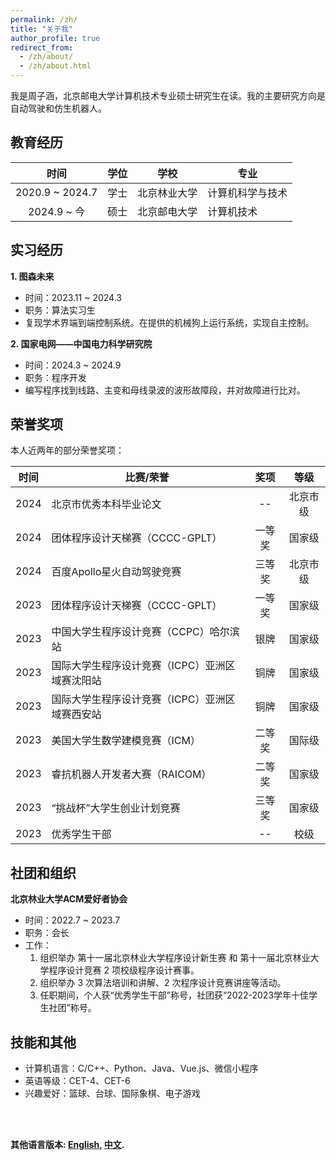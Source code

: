 ```yaml
---
permalink: /zh/
title: "关于我"
author_profile: true
redirect_from: 
  - /zh/about/
  - /zh/about.html
---
```


我是周子涵，北京邮电大学计算机技术专业硕士研究生在读。我的主要研究方向是自动驾驶和仿生机器人。

## 教育经历

| 时间 | 学位 | 学校 | 专业 |
| :----: | :----: | ---- | ---- |
| 2020.9 ~ 2024.7 | 学士 | 北京林业大学 | 计算机科学与技术 |
| 2024.9 ~ 今 | 硕士 | 北京邮电大学 | 计算机技术 |

## 实习经历
**1. 图森未来**
- 时间：2023.11 ~ 2024.3
- 职务：算法实习生
- 复现学术界端到端控制系统。在提供的机械狗上运行系统，实现自主控制。

**2. 国家电网——中国电力科学研究院**
- 时间：2024.3 ~ 2024.9
- 职务：程序开发
- 编写程序找到线路、主变和母线录波的波形故障段，并对故障进行比对。

## 荣誉奖项
本人近两年的部分荣誉奖项：

| 时间 | 比赛/荣誉 | 奖项 | 等级 |
| :----: | ---- | :----: | :----: |
| 2024 | 北京市优秀本科毕业论文 | -- | 北京市级 |
| 2024 | 团体程序设计天梯赛（CCCC-GPLT） | 一等奖 | 国家级 |
| 2024 | 百度Apollo星火自动驾驶竞赛 | 三等奖 | 北京市级 |
| 2023 | 团体程序设计天梯赛（CCCC-GPLT） | 一等奖 | 国家级 |
| 2023 | 中国大学生程序设计竞赛（CCPC）哈尔滨站 | 银牌 | 国家级 |
| 2023 | 国际大学生程序设计竞赛（ICPC）亚洲区域赛沈阳站 | 铜牌 | 国家级 |
| 2023 | 国际大学生程序设计竞赛（ICPC）亚洲区域赛西安站 | 铜牌 | 国家级 |
| 2023 | 美国大学生数学建模竞赛（ICM） | 二等奖 | 国际级 |
| 2023 | 睿抗机器人开发者大赛（RAICOM） | 二等奖 | 国家级 |
| 2023 | “挑战杯”大学生创业计划竞赛 | 三等奖 | 国家级 |
| 2023 | 优秀学生干部 | -- | 校级 |

## 社团和组织
**北京林业大学ACM爱好者协会**
- 时间：2022.7 ~ 2023.7
- 职务：会长
- 工作：
  1. 组织举办 第十一届北京林业大学程序设计新生赛 和 第十一届北京林业大学程序设计竞赛 2 项校级程序设计赛事。
  2. 组织举办 3 次算法培训和讲解、2 次程序设计竞赛讲座等活动。
  3. 任职期间，个人获“优秀学生干部”称号，社团获“2022-2023学年十佳学生社团”称号。

## 技能和其他
- 计算机语言：C/C++、Python、Java、Vue.js、微信小程序
- 英语等级：CET-4、CET-6
- 兴趣爱好：篮球、台球、国际象棋、电子游戏

<br><br>

**其他语言版本: [English](about.md), [中文](about_zh.md).**

<!-- 
This is the front page of a website that is powered by the [Academic Pages template](https://github.com/academicpages/academicpages.github.io) and hosted on GitHub pages. [GitHub pages](https://pages.github.com) is a free service in which websites are built and hosted from code and data stored in a GitHub repository, automatically updating when a new commit is made to the respository. This template was forked from the [Minimal Mistakes Jekyll Theme](https://mmistakes.github.io/minimal-mistakes/) created by Michael Rose, and then extended to support the kinds of content that academics have: publications, talks, teaching, a portfolio, blog posts, and a dynamically-generated CV. You can fork [this repository](https://github.com/academicpages/academicpages.github.io) right now, modify the configuration and markdown files, add your own PDFs and other content, and have your own site for free, with no ads! An older version of this template powers my own personal website at [stuartgeiger.com](http://stuartgeiger.com), which uses [this Github repository](https://github.com/staeiou/staeiou.github.io).

A data-driven personal website
======

Like many other Jekyll-based GitHub Pages templates, Academic Pages makes you separate the website's content from its form. The content & metadata of your website are in structured markdown files, while various other files constitute the theme, specifying how to transform that content & metadata into HTML pages. You keep these various markdown (.md), YAML (.yml), HTML, and CSS files in a public GitHub repository. Each time you commit and push an update to the repository, the [GitHub pages](https://pages.github.com/) service creates static HTML pages based on these files, which are hosted on GitHub's servers free of charge.

Many of the features of dynamic content management systems (like Wordpress) can be achieved in this fashion, using a fraction of the computational resources and with far less vulnerability to hacking and DDoSing. You can also modify the theme to your heart's content without touching the content of your site. If you get to a point where you've broken something in Jekyll/HTML/CSS beyond repair, your markdown files describing your talks, publications, etc. are safe. You can rollback the changes or even delete the repository and start over -- just be sure to save the markdown files! Finally, you can also write scripts that process the structured data on the site, such as [this one](https://github.com/academicpages/academicpages.github.io/blob/master/talkmap.ipynb) that analyzes metadata in pages about talks to display [a map of every location you've given a talk](https://academicpages.github.io/talkmap.html).

Getting started
======

1. Register a GitHub account if you don't have one and confirm your e-mail (required!)
1. Fork [this repository](https://github.com/academicpages/academicpages.github.io) by clicking the "fork" button in the top right.
1. Go to the repository's settings (rightmost item in the tabs that start with "Code", should be below "Unwatch"). Rename the repository "[your GitHub username].github.io", which will also be your website's URL.
1. Set site-wide configuration and create content & metadata (see below -- also see [this set of diffs](http://archive.is/3TPas) showing what files were changed to set up [an example site](https://getorg-testacct.github.io) for a user with the username "getorg-testacct")
1. Upload any files (like PDFs, .zip files, etc.) to the files/ directory. They will appear at https://[your GitHub username].github.io/files/example.pdf.  
1. Check status by going to the repository settings, in the "GitHub pages" section

Site-wide configuration
------

The main configuration file for the site is in the base directory in [_config.yml](https://github.com/academicpages/academicpages.github.io/blob/master/_config.yml), which defines the content in the sidebars and other site-wide features. You will need to replace the default variables with ones about yourself and your site's github repository. The configuration file for the top menu is in [_data/navigation.yml](https://github.com/academicpages/academicpages.github.io/blob/master/_data/navigation.yml). For example, if you don't have a portfolio or blog posts, you can remove those items from that navigation.yml file to remove them from the header.

Create content & metadata
------

For site content, there is one markdown file for each type of content, which are stored in directories like _publications,_talks, _posts,_teaching, or _pages. For example, each talk is a markdown file in the [_talks directory](https://github.com/academicpages/academicpages.github.io/tree/master/_talks). At the top of each markdown file is structured data in YAML about the talk, which the theme will parse to do lots of cool stuff. The same structured data about a talk is used to generate the list of talks on the [Talks page](https://academicpages.github.io/talks), each [individual page](https://academicpages.github.io/talks/2012-03-01-talk-1) for specific talks, the talks section for the [CV page](https://academicpages.github.io/cv), and the [map of places you've given a talk](https://academicpages.github.io/talkmap.html) (if you run this [python file](https://github.com/academicpages/academicpages.github.io/blob/master/talkmap.py) or [Jupyter notebook](https://github.com/academicpages/academicpages.github.io/blob/master/talkmap.ipynb), which creates the HTML for the map based on the contents of the_talks directory).

**Markdown generator**

I have also created [a set of Jupyter notebooks](https://github.com/academicpages/academicpages.github.io/tree/master/markdown_generator
) that converts a CSV containing structured data about talks or presentations into individual markdown files that will be properly formatted for the Academic Pages template. The sample CSVs in that directory are the ones I used to create my own personal website at stuartgeiger.com. My usual workflow is that I keep a spreadsheet of my publications and talks, then run the code in these notebooks to generate the markdown files, then commit and push them to the GitHub repository.

How to edit your site's GitHub repository
------

Many people use a git client to create files on their local computer and then push them to GitHub's servers. If you are not familiar with git, you can directly edit these configuration and markdown files directly in the github.com interface. Navigate to a file (like [this one](https://github.com/academicpages/academicpages.github.io/blob/master/_talks/2012-03-01-talk-1.md) and click the pencil icon in the top right of the content preview (to the right of the "Raw | Blame | History" buttons). You can delete a file by clicking the trashcan icon to the right of the pencil icon. You can also create new files or upload files by navigating to a directory and clicking the "Create new file" or "Upload files" buttons.

Example: editing a markdown file for a talk
![Editing a markdown file for a talk](/images/editing-talk.png)

For more info
------

More info about configuring Academic Pages can be found in [the guide](https://academicpages.github.io/markdown/). The [guides for the Minimal Mistakes theme](https://mmistakes.github.io/minimal-mistakes/docs/configuration/) (which this theme was forked from) might also be helpful. -->
